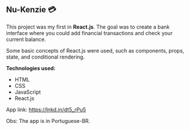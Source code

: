 ## Nu-Kenzie 💳

This project was my first in <b>React.js</b>. The goal was to create a bank interface where you could add financial transactions and check your current balance. 

Some basic concepts of React.js were used, such as components, props, state, and conditional rendering.

<b>Technologies used:</b>
- HTML
- CSS
- JavaScript
- React.js

App link: https://lnkd.in/dt5_rPu5

Obs: The app is in Portuguese-BR.
